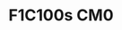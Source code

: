 ---
title: F1C100s CM0
description: 
featured_image: f1c100s_cm0.jpg
weight: 1

# list pages require at least one image to be displayed.
---